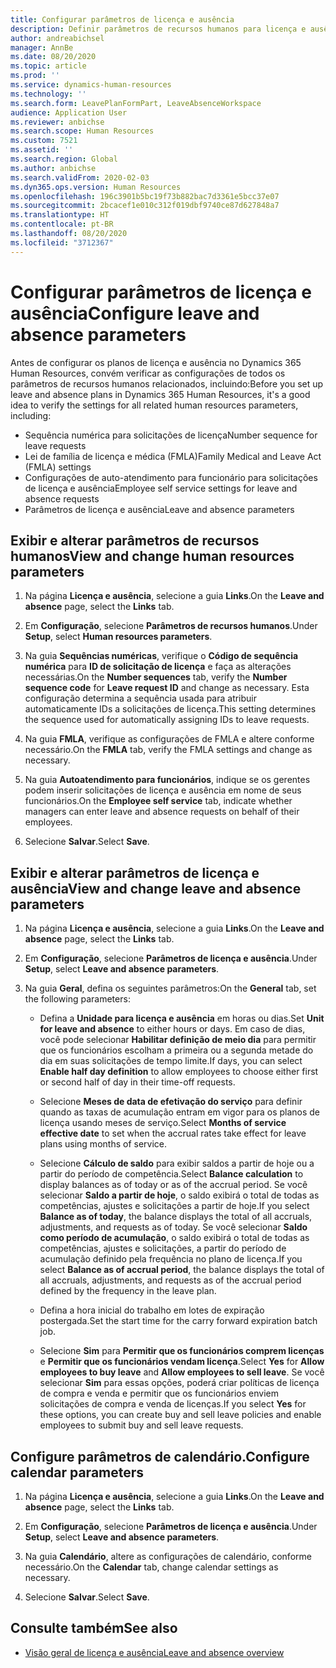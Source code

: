 ```yaml
---
title: Configurar parâmetros de licença e ausência
description: Definir parâmetros de recursos humanos para licença e ausência no Dynamics 365 Human Resources.
author: andreabichsel
manager: AnnBe
ms.date: 08/20/2020
ms.topic: article
ms.prod: ''
ms.service: dynamics-human-resources
ms.technology: ''
ms.search.form: LeavePlanFormPart, LeaveAbsenceWorkspace
audience: Application User
ms.reviewer: anbichse
ms.search.scope: Human Resources
ms.custom: 7521
ms.assetid: ''
ms.search.region: Global
ms.author: anbichse
ms.search.validFrom: 2020-02-03
ms.dyn365.ops.version: Human Resources
ms.openlocfilehash: 196c3901b5bc19f73b882bac7d3361e5bcc37e07
ms.sourcegitcommit: 2bcacef1e010c312f019dbf9740ce87d627848a7
ms.translationtype: HT
ms.contentlocale: pt-BR
ms.lasthandoff: 08/20/2020
ms.locfileid: "3712367"
---
```

# <a name="configure-leave-and-absence-parameters"></a><span data-ttu-id="f33b3-103">Configurar parâmetros de licença e ausência</span><span class="sxs-lookup"><span data-stu-id="f33b3-103">Configure leave and absence parameters</span></span>

<span data-ttu-id="f33b3-104">Antes de configurar os planos de licença e ausência no Dynamics 365 Human Resources, convém verificar as configurações de todos os parâmetros de recursos humanos relacionados, incluindo:</span><span class="sxs-lookup"><span data-stu-id="f33b3-104">Before you set up leave and absence plans in Dynamics 365 Human Resources, it's a good idea to verify the settings for all related human resources parameters, including:</span></span>

- <span data-ttu-id="f33b3-105">Sequência numérica para solicitações de licença</span><span class="sxs-lookup"><span data-stu-id="f33b3-105">Number sequence for leave requests</span></span>
- <span data-ttu-id="f33b3-106">Lei de família de licença e médica (FMLA)</span><span class="sxs-lookup"><span data-stu-id="f33b3-106">Family Medical and Leave Act (FMLA) settings</span></span>
- <span data-ttu-id="f33b3-107">Configurações de auto-atendimento para funcionário para solicitações de licença e ausência</span><span class="sxs-lookup"><span data-stu-id="f33b3-107">Employee self service settings for leave and absence requests</span></span>
- <span data-ttu-id="f33b3-108">Parâmetros de licença e ausência</span><span class="sxs-lookup"><span data-stu-id="f33b3-108">Leave and absence parameters</span></span>

## <a name="view-and-change-human-resources-parameters"></a><span data-ttu-id="f33b3-109">Exibir e alterar parâmetros de recursos humanos</span><span class="sxs-lookup"><span data-stu-id="f33b3-109">View and change human resources parameters</span></span>

1. <span data-ttu-id="f33b3-110">Na página **Licença e ausência**, selecione a guia **Links**.</span><span class="sxs-lookup"><span data-stu-id="f33b3-110">On the **Leave and absence** page, select the **Links** tab.</span></span>

2. <span data-ttu-id="f33b3-111">Em **Configuração**, selecione **Parâmetros de recursos humanos**.</span><span class="sxs-lookup"><span data-stu-id="f33b3-111">Under **Setup**, select **Human resources parameters**.</span></span>

3. <span data-ttu-id="f33b3-112">Na guia **Sequências numéricas**, verifique o **Código de sequência numérica** para **ID de solicitação de licença** e faça as alterações necessárias.</span><span class="sxs-lookup"><span data-stu-id="f33b3-112">On the **Number sequences** tab, verify the **Number sequence code** for **Leave request ID** and change as necessary.</span></span> <span data-ttu-id="f33b3-113">Esta configuração determina a sequência usada para atribuir automaticamente IDs a solicitações de licença.</span><span class="sxs-lookup"><span data-stu-id="f33b3-113">This setting determines the sequence used for automatically assigning IDs to leave requests.</span></span>

4. <span data-ttu-id="f33b3-114">Na guia **FMLA**, verifique as configurações de FMLA e altere conforme necessário.</span><span class="sxs-lookup"><span data-stu-id="f33b3-114">On the **FMLA** tab, verify the FMLA settings and change as necessary.</span></span>

5. <span data-ttu-id="f33b3-115">Na guia **Autoatendimento para funcionários**, indique se os gerentes podem inserir solicitações de licença e ausência em nome de seus funcionários.</span><span class="sxs-lookup"><span data-stu-id="f33b3-115">On the **Employee self service** tab, indicate whether managers can enter leave and absence requests on behalf of their employees.</span></span>

7. <span data-ttu-id="f33b3-116">Selecione **Salvar**.</span><span class="sxs-lookup"><span data-stu-id="f33b3-116">Select **Save**.</span></span>

## <a name="view-and-change-leave-and-absence-parameters"></a><span data-ttu-id="f33b3-117">Exibir e alterar parâmetros de licença e ausência</span><span class="sxs-lookup"><span data-stu-id="f33b3-117">View and change leave and absence parameters</span></span>

1. <span data-ttu-id="f33b3-118">Na página **Licença e ausência**, selecione a guia **Links**.</span><span class="sxs-lookup"><span data-stu-id="f33b3-118">On the **Leave and absence** page, select the **Links** tab.</span></span>

2. <span data-ttu-id="f33b3-119">Em **Configuração**, selecione **Parâmetros de licença e ausência**.</span><span class="sxs-lookup"><span data-stu-id="f33b3-119">Under **Setup**, select **Leave and absence parameters**.</span></span>

3. <span data-ttu-id="f33b3-120">Na guia **Geral**, defina os seguintes parâmetros:</span><span class="sxs-lookup"><span data-stu-id="f33b3-120">On the **General** tab, set the following parameters:</span></span>
 
    - <span data-ttu-id="f33b3-121">Defina a **Unidade para licença e ausência** em horas ou dias.</span><span class="sxs-lookup"><span data-stu-id="f33b3-121">Set **Unit for leave and absence** to either hours or days.</span></span> <span data-ttu-id="f33b3-122">Em caso de dias, você pode selecionar **Habilitar definição de meio dia** para permitir que os funcionários escolham a primeira ou a segunda metade do dia em suas solicitações de tempo limite.</span><span class="sxs-lookup"><span data-stu-id="f33b3-122">If days, you can select **Enable half day definition** to allow employees to choose either first or second half of day in their time-off requests.</span></span> 

    - <span data-ttu-id="f33b3-123">Selecione **Meses de data de efetivação do serviço** para definir quando as taxas de acumulação entram em vigor para os planos de licença usando meses de serviço.</span><span class="sxs-lookup"><span data-stu-id="f33b3-123">Select **Months of service effective date** to set when the accrual rates take effect for leave plans using months of service.</span></span>

    - <span data-ttu-id="f33b3-124">Selecione **Cálculo de saldo** para exibir saldos a partir de hoje ou a partir do período de competência.</span><span class="sxs-lookup"><span data-stu-id="f33b3-124">Select **Balance calculation** to display balances as of today or as of the accrual period.</span></span> <span data-ttu-id="f33b3-125">Se você selecionar **Saldo a partir de hoje**, o saldo exibirá o total de todas as competências, ajustes e solicitações a partir de hoje.</span><span class="sxs-lookup"><span data-stu-id="f33b3-125">If you select **Balance as of today**, the balance displays the total of all accruals, adjustments, and requests as of today.</span></span> <span data-ttu-id="f33b3-126">Se você selecionar **Saldo como período de acumulação**, o saldo exibirá o total de todas as competências, ajustes e solicitações, a partir do período de acumulação definido pela frequência no plano de licença.</span><span class="sxs-lookup"><span data-stu-id="f33b3-126">If you select **Balance as of accrual period**, the balance displays the total of all accruals, adjustments, and requests as of the accrual period defined by the frequency in the leave plan.</span></span> 

    - <span data-ttu-id="f33b3-127">Defina a hora inicial do trabalho em lotes de expiração postergada.</span><span class="sxs-lookup"><span data-stu-id="f33b3-127">Set the start time for the carry forward expiration batch job.</span></span>  
    
    - <span data-ttu-id="f33b3-128">Selecione **Sim** para **Permitir que os funcionários comprem licenças** e **Permitir que os funcionários vendam licença**.</span><span class="sxs-lookup"><span data-stu-id="f33b3-128">Select **Yes** for **Allow employees to buy leave** and **Allow employees to sell leave**.</span></span> <span data-ttu-id="f33b3-129">Se você selecionar **Sim** para essas opções, poderá criar políticas de licença de compra e venda e permitir que os funcionários enviem solicitações de compra e venda de licenças.</span><span class="sxs-lookup"><span data-stu-id="f33b3-129">If you select **Yes** for these options, you can create buy and sell leave policies and enable employees to submit buy and sell leave requests.</span></span>

## <a name="configure-calendar-parameters"></a><span data-ttu-id="f33b3-130">Configure parâmetros de calendário.</span><span class="sxs-lookup"><span data-stu-id="f33b3-130">Configure calendar parameters</span></span>

1. <span data-ttu-id="f33b3-131">Na página **Licença e ausência**, selecione a guia **Links**.</span><span class="sxs-lookup"><span data-stu-id="f33b3-131">On the **Leave and absence** page, select the **Links** tab.</span></span>

2. <span data-ttu-id="f33b3-132">Em **Configuração**, selecione **Parâmetros de licença e ausência**.</span><span class="sxs-lookup"><span data-stu-id="f33b3-132">Under **Setup**, select **Leave and absence parameters**.</span></span>

3. <span data-ttu-id="f33b3-133">Na guia **Calendário**, altere as configurações de calendário, conforme necessário.</span><span class="sxs-lookup"><span data-stu-id="f33b3-133">On the **Calendar** tab, change calendar settings as necessary.</span></span>

4. <span data-ttu-id="f33b3-134">Selecione **Salvar**.</span><span class="sxs-lookup"><span data-stu-id="f33b3-134">Select **Save**.</span></span>

## <a name="see-also"></a><span data-ttu-id="f33b3-135">Consulte também</span><span class="sxs-lookup"><span data-stu-id="f33b3-135">See also</span></span>

- [<span data-ttu-id="f33b3-136">Visão geral de licença e ausência</span><span class="sxs-lookup"><span data-stu-id="f33b3-136">Leave and absence overview</span></span>](hr-leave-and-absence-overview.md)
